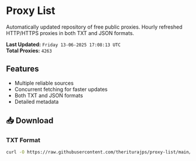 # Proxy List

Automatically updated repository of free public proxies. Hourly refreshed HTTP/HTTPS proxies in both TXT and JSON formats.

**Last Updated:** `Friday 13-06-2025 17:08:13 UTC`  
**Total Proxies:** `4263`

## Features
- Multiple reliable sources
- Concurrent fetching for faster updates
- Both TXT and JSON formats
- Detailed metadata

## 📥 Download

### TXT Format
```bash
curl -O https://raw.githubusercontent.com/theriturajps/proxy-list/main/proxies.txt